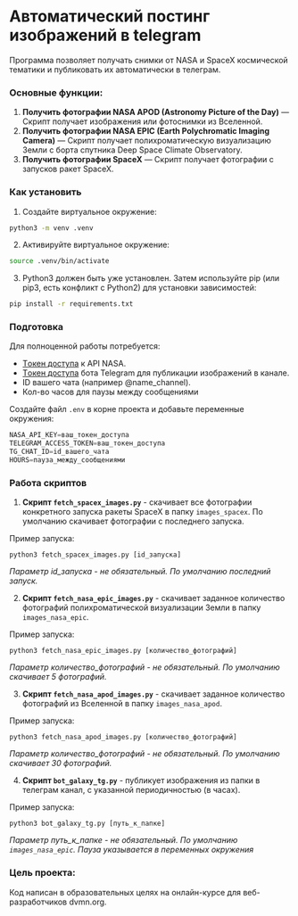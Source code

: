 # Автоматический постинг изображений в telegram

Программа позволяет получать снимки от NASA и SpaceX космической тематики и публиковать их автоматически в телеграм.

### Основные функции:

1. **Получить фотографии NASA APOD (Astronomy Picture of the Day)** — Скрипт получает изображения или фотоснимки из Вселенной.
2. **Получить фотографии NASA EPIC (Earth Polychromatic Imaging Camera)** —  Скрипт получает полихроматическую визуализацию Земли с борта спутника Deep Space Climate Observatory.
2. **Получить фотографии SpaceX** —  Скрипт получает фотографии с запусков ракет SpaceX.


### Как установить
1. Создайте виртуальное окружение:
```bash
python3 -m venv .venv
```
2. Активируйте виртуальное окружение:
```bash
source .venv/bin/activate
```
3. Python3 должен быть уже установлен. Затем используйте pip (или pip3, есть конфликт с Python2) для установки зависимостей:
```bash
pip install -r requirements.txt
```   
### Подготовка

Для полноценной работы потребуется: 
- [Tокен доступа](https://api.nasa.gov/) к API NASA.
- [Tокен доступа](https://way23.ru/регистрация-бота-в-telegram.html) бота Telegram для публикации изображений в канале.
- ID вашего чата (например @name_channel).
- Кол-во часов для паузы между сообщениями

Создайте файл ```.env``` в корне проекта и добавьте переменные окружения:   
```python
NASA_API_KEY=ваш_токен_доступа
TELEGRAM_ACCESS_TOKEN=ваш_токен_доступа
TG_CHAT_ID=id_вашего_чата
HOURS=пауза_между_сообщениями
```   

### Работа скриптов  
1. **Скрипт ```fetch_spacex_images.py```** - скачивает все фотографии конкретного запуска ракеты SpaceX в папку ```images_spacex```. По умолчанию скачивает фотографии с последнего запуска.   

Пример запуска:
```wsl
python3 fetch_spacex_images.py [id_запуска]
```
*Параметр id_запуска - не обязательный. По умолчанию последний запуск.*   

2. **Скрипт ```fetch_nasa_epic_images.py```** - скачивает заданное количество фотографий полихроматической визуализации Земли в папку ```images_nasa_epic```.

Пример запуска:
```wsl
python3 fetch_nasa_epic_images.py [количество_фотографий]
```
*Параметр количество_фотографий - не обязательный. По умолчанию скачивает 5 фотографий.*   

3. **Скрипт ```fetch_nasa_apod_images.py```** - скачивает заданное количество фотографий из Вселенной в папку ```images_nasa_apod```.

Пример запуска:
```wsl
python3 fetch_nasa_apod_images.py [количество_фотографий]
```
*Параметр количество_фотографий - не обязательный. По умолчанию скачивает 30 фотографий.*   

4. **Скрипт ```bot_galaxy_tg.py```** - публикует изображения из папки в телеграм канал, с указанной периодичностью (в часах).

Пример запуска:
```wsl
python3 bot_galaxy_tg.py [путь_к_папке]
```
*Параметр путь_к_папке - не обязательный. По умолчанию ```images_nasa_epic```. Пауза указывается в переменных окружения*   

### Цель проекта:
Код написан в образовательных целях на онлайн-курсе для веб-разработчиков dvmn.org.

